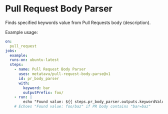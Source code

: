 # Pull Request Body Parser

Finds specified keywords value from Pull Requests body (description).

Example usage:

```yaml
on:
  pull_request
jobs:
  example:
  runs-on: ubuntu-latest
  steps:
    - name: Pull Request Body Parser
      uses: metatavu/pull-request-body-parse@v1
      id: pr_body_parser
      with:
        keyword: bar
        outputPrefix: foo/
    - run: |
        echo "Found value: ${{ steps.pr_body_parser.outputs.keywordValue }}"
    # Echoes "Found value: foo/baz" if PR body contains "bar=baz" 
```